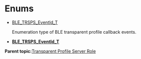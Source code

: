 # Enums

-   [BLE\_TRSPS\_EventId\_T](GUID-7F1C8247-F6C3-4DAB-A8F7-B2AD44B52177.md)

    Enumeration type of BLE transparent profile callback events.


-   **[BLE\_TRSPS\_EventId\_T](GUID-7F1C8247-F6C3-4DAB-A8F7-B2AD44B52177.md)**  


**Parent topic:**[Transparent Profile Server Role](GUID-34DDB903-505F-4FCD-BC2E-DECEC3B29884.md)

